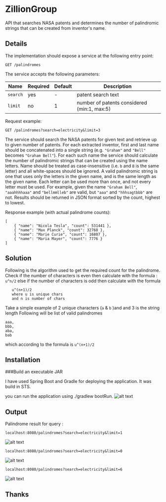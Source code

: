 # ZillionGroup
API that searches NASA patents and determines the number of palindromic strings that can be created from inventor's name.


Details
-------
The implementation should expose a service at the following entry point:
```
GET /palindromes
```
The service accepts the following parameters:

Name | Required | Default | Description
---- | -------- | ------- | -----------
`search` | yes | - | patent search text
`limit`  | no  | 1 | number of patents considered (min:1, max:5)

Request example:
```
GET /palindromes?search=electricity&limit=3
```

The service should search the NASA patents for given text and retrieve up to given number of patents. For each extracted inventor, first and last name should be concatenated into a single string (e.g. `"Graham"` and `"Bell"` becomes `"Graham Bell"`). For each such name the service should calculate the number of palindromic strings that can be created using the name letters. Name should be treated as case-insensitive (i.e. `b` and `B` is the same letter) and all white-spaces should be ignored. A valid palindromic string is one that uses only the letters in the given name, and is the same length as the given name. Each letter can be used more than once, and not every letter must be used. For example, given the name `"Graham Bell"`, `"aaahhhhaaa"` and `"bellmmlleb"` are valid, but `"aaa"` and `"hhhsagtbbb"` are not. Results should be returned in JSON format sorted by the count, highest to lowest.

Response example (with actual palindrome counts):
```
[
    { "name": "Nicola Tesla", "count": 531441 },
    { "name": "Max Planck", "count": 32768 },
    { "name": "Marie Curie", "count": 16807 },
    { "name": "Maria Mayer", "count": 7776 }
]
```
Solution
-------
Following is the algorithm used to get the required count for the palindrome.
 Check if the number of characters is even then calculate with the formula : 
 `u^n/2`
  else if the number of characters is odd then calculate with the formula 
  ```
     u^(n+1)/2
     where u is unique chars
     and n is number of chars
  ```
  Take a simple example of 2 unique characters (`a` & `b` )and and 3 is the string length
  Following will be list of valid palindromes
  ``` 
  aaa,
  bbb,
  aba,
  bab
  ``` 
  which according to the formula is `u^(n+1)/2`
  
  Installation
---------------
###Build an executable JAR

I have used Spring Boot and Gradle for deploying the application. It was build in STS. 

 you can run the application using ./gradlew bootRun.
![alt text](https://github.com/dipikam86/ZillionGroup/blob/master/images/bootRun.png "Spring Boot Run")

  Output
---------------
Palindrome result for query :

`localhost:8080/palindromes?search=electricity&limit=1`

![alt text](https://github.com/dipikam86/ZillionGroup/blob/master/images/demo1.png "Demo")


`localhost:8080/palindromes?search=electricity&limit=0`

![alt text](https://github.com/dipikam86/ZillionGroup/blob/master/images/demo3.png "Demo")

`localhost:8080/palindromes?search=electricity&limit=6`

![alt text](https://github.com/dipikam86/ZillionGroup/blob/master/images/demo4.png "Demo")

Thanks 
--------------
  
